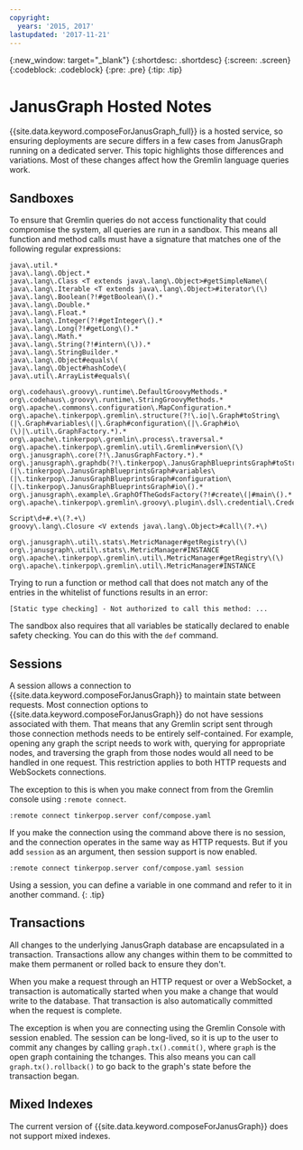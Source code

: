 ```yaml
---
copyright:
  years: '2015, 2017'
lastupdated: '2017-11-21'
---
```


{:new_window: target="_blank"}
{:shortdesc: .shortdesc}
{:screen: .screen}
{:codeblock: .codeblock}
{:pre: .pre}
{:tip: .tip}

# JanusGraph Hosted Notes

{{site.data.keyword.composeForJanusGraph_full}} is a hosted service, so ensuring deployments are secure differs in a few cases from JanusGraph running on a dedicated server. This topic highlights those differences and variations. Most of these changes affect how the Gremlin language queries work.

## Sandboxes

To ensure that Gremlin queries do not access functionality that could compromise the system, all queries are run in a sandbox. This means all function and method calls must have a signature that matches one of the following regular expressions:

```
java\.util.*
java\.lang\.Object.*
java\.lang\.Class <T extends java\.lang\.Object>#getSimpleName\(
java\.lang\.Iterable <T extends java\.lang\.Object>#iterator\(\)
java\.lang\.Boolean(?!#getBoolean\().*
java\.lang\.Double.*
java\.lang\.Float.*
java\.lang\.Integer(?!#getInteger\().*
java\.lang\.Long(?!#getLong\().*
java\.lang\.Math.*
java\.lang\.String(?!#intern\(\)).*
java\.lang\.StringBuilder.*
java\.lang\.Object#equals\(
java\.lang\.Object#hashCode\(
java\.util\.ArrayList#equals\(

org\.codehaus\.groovy\.runtime\.DefaultGroovyMethods.*
org\.codehaus\.groovy\.runtime\.StringGroovyMethods.*
org\.apache\.commons\.configuration\.MapConfiguration.*
org\.apache\.tinkerpop\.gremlin\.structure(?!\.io|\.Graph#toString\(|\.Graph#variables\(|\.Graph#configuration\(|\.Graph#io\(\)|\.util\.GraphFactory.*).*
org\.apache\.tinkerpop\.gremlin\.process\.traversal.*
org\.apache\.tinkerpop\.gremlin\.util\.Gremlin#version\(\)
org\.janusgraph\.core(?!\.JanusGraphFactory.*).*
org\.janusgraph\.graphdb(?!\.tinkerpop\.JanusGraphBlueprintsGraph#toString\(|\.tinkerpop\.JanusGraphBlueprintsGraph#variables\(|\.tinkerpop\.JanusGraphBlueprintsGraph#configuration\(|\.tinkerpop\.JanusGraphBlueprintsGraph#io\().*
org\.janusgraph\.example\.GraphOfTheGodsFactory(?!#create\(|#main\().*
org\.apache\.tinkerpop\.gremlin\.groovy\.plugin\.dsl\.credential\.CredentialGraph.*

Script\d+#.+\(?.+\)
groovy\.lang\.Closure <V extends java\.lang\.Object>#call\(?.+\)

org\.janusgraph\.util\.stats\.MetricManager#getRegistry\(\)
org\.janusgraph\.util\.stats\.MetricManager#INSTANCE
org\.apache\.tinkerpop\.gremlin\.util\.MetricManager#getRegistry\(\)
org\.apache\.tinkerpop\.gremlin\.util\.MetricManager#INSTANCE
```

Trying to run a function or method call that does not match any of the entries in the whitelist of functions results in an error: 

```
[Static type checking] - Not authorized to call this method: ...
```

The sandbox also requires that all variables be statically declared to enable safety checking. You can do this with the `def` command.

## Sessions

A session allows a connection to {{site.data.keyword.composeForJanusGraph}} to maintain state between requests. Most connection options to {{site.data.keyword.composeForJanusGraph}} do not have sessions associated with them. That means that any Gremlin script sent through those connection methods needs to be entirely self-contained. For example, opening any graph the script needs to work with, querying for appropriate nodes, and traversing the graph from those nodes would all need to be handled in one request. This restriction applies to both HTTP requests and WebSockets connections. 

The exception to this is when you make connect from from the Gremlin console using `:remote connect`.

```
:remote connect tinkerpop.server conf/compose.yaml
```

If you make the connection using the command above there is no session, and the connection operates in the same way as HTTP requests. But if you add `session` as an argument,  then session support is now enabled.

```
:remote connect tinkerpop.server conf/compose.yaml session
```

Using a session, you can define a variable in one command and refer to it in another command.
{: .tip}

## Transactions

All changes to the underlying JanusGraph database are encapsulated in a transaction. Transactions allow any changes within them to be committed to make them permanent or rolled back to ensure they don't. 

When you make a request through an HTTP request or over a WebSocket, a transaction is automatically started when you make a change that would write to the database. That transaction is also automatically committed when the request is complete.

The exception is when you are connecting using the Gremlin Console with session enabled. The session can be long-lived, so it is up to the user to commit any changes by calling `graph.tx().commit()`, where `graph` is the open graph containing the tchanges. This also means you can call `graph.tx().rollback()` to go back to the graph's state before the transaction began. 

## Mixed Indexes

The current version of {{site.data.keyword.composeForJanusGraph}} does not support mixed indexes.
